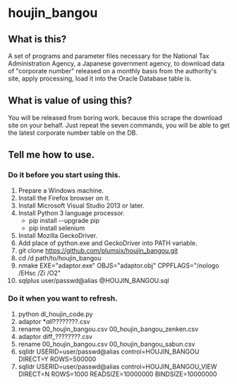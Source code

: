 # houjin_bangou

## What is this?
A set of programs and parameter files necessary for the National Tax Administration Agency, a Japanese government agency, to download data of "corporate number" released on a monthly basis  from the authority's site, apply processing, load it into the Oracle Database table is.

## What is value of using this?
You will be released from boring work. because this scrape the download site on your behalf.
Just repeat the seven commands, you will be able to get the latest corporate number table on the DB.

## Tell me how to use.

### Do it before you start using this.
1. Prepare a Windows machine.
1. Install the Firefox browser on it.
1. Install Microsoft Visual Studio 2013 or later.
1. Install Python 3 language processor.
    * pip install --upgrade pip
    * pip install selenium
1. Install Mozilla GeckoDriver.
1. Add place of python.exe and GeckoDriver into PATH variable.
1. git clone https://github.com/plumsix/houjin_bangou.git
1. cd /d path/to/houjin_bangou
1. nmake EXE="adaptor.exe" OBJS="adaptor.obj" CPPFLAGS="/nologo /EHsc /Zi /O2"
1. sqlplus user/passwd@alias @HOUJIN_BANGOU.sql

### Do it when you want to refresh.
1. python dl_houjin_code.py
1. adaptor *_all_????????.csv
1. rename 00_houjin_bangou.csv 00_houjin_bangou_zenken.csv
1. adaptor diff_????????.csv
1. rename 00_houjin_bangou.csv 00_houjin_bangou_sabun.csv
1. sqlldr USERID=user/passwd@alias control=HOUJIN_BANGOU DIRECT=Y ROWS=500000
1. sqlldr USERID=user/passwd@alias control=HOUJIN_BANGOU_VIEW DIRECT=N ROWS=1000 READSIZE=10000000 BINDSIZE=10000000

